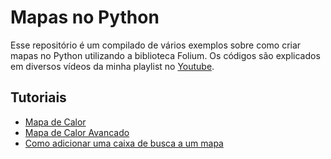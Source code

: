 # Mapas no Python
Esse repositório é um compilado de vários exemplos sobre como criar mapas no Python utilizando a biblioteca Folium. Os códigos são explicados em diversos vídeos da minha playlist no [Youtube](https://www.youtube.com/playlist?list=PLpmuXL_Dd1Rn_33J7a2QwtflYdmluG1nb).

## Tutoriais
- [Mapa de Calor](https://github.com/souzaalmeidaluana/exemplos_folium/tree/main/Mapa%20de%20Calor)
- [Mapa de Calor Avancado](https://github.com/souzaalmeidaluana/exemplos_folium/tree/main/Mapa%20de%20Calor%20Avancado)
- [Como adicionar uma caixa de busca a um mapa](https://github.com/souzaalmeidaluana/exemplos_folium/tree/main/Caixa%20de%20Busca)

